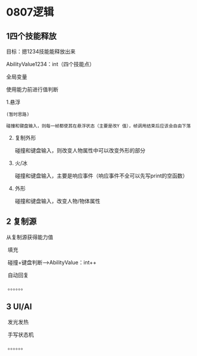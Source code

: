 # 0807逻辑

## 1四个技能释放

目标：摁1234技能能释放出来

AbilityValue1234：int（四个技能点）

全局变量

使用能力前进行值判断

1.悬浮

	(暂时思路)

	碰撞和键盘输入，则每一帧都使其在悬浮状态（主要是改Y 值），帧调用结束后应该会自由下落

2. 复制外形

   碰撞和键盘输入，则改变人物属性中可以改变外形的部分

3. 火/冰

   碰撞和键盘输入，主要是响应事件（响应事件不全可以先写print的空函数）

4. 外形

   碰撞和键盘输入，改变人物/物体属性

## 2 复制源

   从复制源获得能力值

​	填充

​	碰撞+键盘判断——>AbilityValue：int++

​	自动回复

​	。。。。。。

## 3 UI/AI
​ 发光发热

​ 手写状态机

​	。。。。。。
